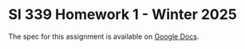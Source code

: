# SI 339 Homework 1 - Winter 2025

The spec for this assignment is available on [Google Docs](https://docs.google.com/document/d/1sSWyKVZpOsD_L1jFl7meoaAx2mk3AiHNGD6zF9re8H0).
